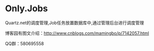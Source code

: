 # Only.Jobs
Quartz.net的调度管理,Job任务放置数据库中,通过管理后台进行调度管理


博客园有图文介绍：http://www.cnblogs.com/mamingbo/p/7142057.html


QQ群：580695558
